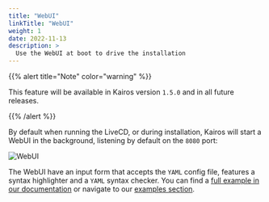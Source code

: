 ```yaml
---
title: "WebUI"
linkTitle: "WebUI"
weight: 1
date: 2022-11-13
description: >
  Use the WebUI at boot to drive the installation
---
```


{{% alert title="Note" color="warning" %}}

This feature will be available in Kairos version `1.5.0` and in all future releases.

{{% /alert %}}

By default when running the LiveCD, or during installation, Kairos will start a WebUI in the background, listening by default on the `8080` port:

![WebUI](https://user-images.githubusercontent.com/2420543/214573939-31f887b8-890c-4cce-a02a-0100198ea7d9.png)

The WebUI have an input form that accepts the `YAML` config file, features a syntax highlighter and a `YAML` syntax checker. You can find a [full example in our documentation](/docs/reference/configuration) or navigate to our [examples section](/docs/examples).